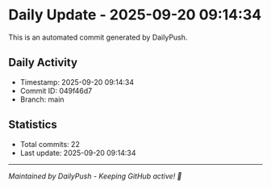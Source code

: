 # Daily Update - 2025-09-20 09:14:34

This is an automated commit generated by DailyPush.

## Daily Activity
- Timestamp: 2025-09-20 09:14:34
- Commit ID: 049f46d7
- Branch: main

## Statistics
- Total commits: 22
- Last update: 2025-09-20 09:14:34

---
*Maintained by DailyPush - Keeping GitHub active! 🚀*
